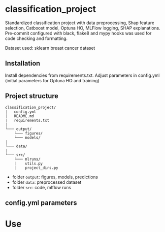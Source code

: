 # classification_project
Standardized classification project with data preprocessing, Shap feature selection, Catboost model, Optuna HO, MLFlow logging, SHAP explanations.
Pre-commit configured with black, flake8 and mypy hooks was used for code checking and formatting.

Dataset used: sklearn breast cancer dataset

## Installation
Install dependencies from requirements.txt. Adjust parameters in config.yml (initial parameters for Optuna HO and training)

## Project structure
```
classification_project/
|   config.yml
|   README.md
|   requirements.txt
|   
└─── output/
    └─── figures/
    └─── models/
|   
└─── data/
|
└─── src/
    └─── mlruns/
    |    utils.py
    |    project_dirs.py

```

- folder `output`: figures, models, predictions
- folder `data`: preprocessed dataset
- folder `src`: code, mlflow runs

## config.yml parameters

# Use









